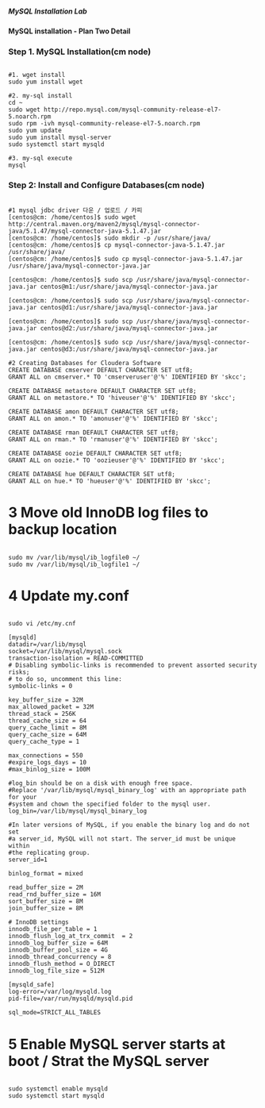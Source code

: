 ##### MySQL Installation Lab
#### MySQL installation - Plan Two Detail

### Step 1. MySQL Installation(cm node)
<pre><code>
#1. wget install
sudo yum install wget

#2. my-sql install
cd ~
sudo wget http://repo.mysql.com/mysql-community-release-el7-5.noarch.rpm
sudo rpm -ivh mysql-community-release-el7-5.noarch.rpm
sudo yum update
sudo yum install mysql-server
sudo systemctl start mysqld

#3. my-sql execute
mysql
</code></pre>

### Step 2: Install and Configure Databases(cm node)
<pre><code>
#1 mysql jdbc driver 다운 / 업로드 / 카피
[centos@cm: /home/centos]$ sudo wget http://central.maven.org/maven2/mysql/mysql-connector-java/5.1.47/mysql-connector-java-5.1.47.jar
[centos@cm: /home/centos]$ sudo mkdir -p /usr/share/java/
[centos@cm: /home/centos]$ cp mysql-connector-java-5.1.47.jar /usr/share/java/
[centos@cm: /home/centos]$ sudo cp mysql-connector-java-5.1.47.jar /usr/share/java/mysql-connector-java.jar

[centos@cm: /home/centos]$ sudo scp /usr/share/java/mysql-connector-java.jar centos@m1:/usr/share/java/mysql-connector-java.jar

[centos@cm: /home/centos]$ sudo scp /usr/share/java/mysql-connector-java.jar centos@d1:/usr/share/java/mysql-connector-java.jar

[centos@cm: /home/centos]$ sudo scp /usr/share/java/mysql-connector-java.jar centos@d2:/usr/share/java/mysql-connector-java.jar

[centos@cm: /home/centos]$ sudo scp /usr/share/java/mysql-connector-java.jar centos@d3:/usr/share/java/mysql-connector-java.jar

#2 Creating Databases for Cloudera Software  
CREATE DATABASE cmserver DEFAULT CHARACTER SET utf8;
GRANT ALL on cmserver.* TO 'cmserveruser'@'%' IDENTIFIED BY 'skcc';

CREATE DATABASE metastore DEFAULT CHARACTER SET utf8;
GRANT ALL on metastore.* TO 'hiveuser'@'%' IDENTIFIED BY 'skcc';

CREATE DATABASE amon DEFAULT CHARACTER SET utf8;
GRANT ALL on amon.* TO 'amonuser'@'%' IDENTIFIED BY 'skcc';

CREATE DATABASE rman DEFAULT CHARACTER SET utf8;
GRANT ALL on rman.* TO 'rmanuser'@'%' IDENTIFIED BY 'skcc';

CREATE DATABASE oozie DEFAULT CHARACTER SET utf8;
GRANT ALL on oozie.* TO 'oozieuser'@'%' IDENTIFIED BY 'skcc';

CREATE DATABASE hue DEFAULT CHARACTER SET utf8;
GRANT ALL on hue.* TO 'hueuser'@'%' IDENTIFIED BY 'skcc';
</code></pre>


# 3 Move old InnoDB log files to backup location
<pre><code>
sudo mv /var/lib/mysql/ib_logfile0 ~/
sudo mv /var/lib/mysql/ib_logfile1 ~/
</code></pre>

# 4 Update my.conf  
<pre><code>
sudo vi /etc/my.cnf

[mysqld]
datadir=/var/lib/mysql
socket=/var/lib/mysql/mysql.sock
transaction-isolation = READ-COMMITTED
# Disabling symbolic-links is recommended to prevent assorted security risks;
# to do so, uncomment this line:
symbolic-links = 0

key_buffer_size = 32M
max_allowed_packet = 32M
thread_stack = 256K
thread_cache_size = 64
query_cache_limit = 8M
query_cache_size = 64M
query_cache_type = 1

max_connections = 550
#expire_logs_days = 10
#max_binlog_size = 100M

#log_bin should be on a disk with enough free space.
#Replace '/var/lib/mysql/mysql_binary_log' with an appropriate path for your
#system and chown the specified folder to the mysql user.
log_bin=/var/lib/mysql/mysql_binary_log

#In later versions of MySQL, if you enable the binary log and do not set
#a server_id, MySQL will not start. The server_id must be unique within
#the replicating group.
server_id=1

binlog_format = mixed

read_buffer_size = 2M
read_rnd_buffer_size = 16M
sort_buffer_size = 8M
join_buffer_size = 8M

# InnoDB settings
innodb_file_per_table = 1
innodb_flush_log_at_trx_commit  = 2
innodb_log_buffer_size = 64M
innodb_buffer_pool_size = 4G
innodb_thread_concurrency = 8
innodb_flush_method = O_DIRECT
innodb_log_file_size = 512M

[mysqld_safe]
log-error=/var/log/mysqld.log
pid-file=/var/run/mysqld/mysqld.pid

sql_mode=STRICT_ALL_TABLES
</code></pre>


# 5 Enable MySQL server starts at boot / Strat the MySQL server
<pre><code>
sudo systemctl enable mysqld
sudo systemctl start mysqld
</code></pre>
